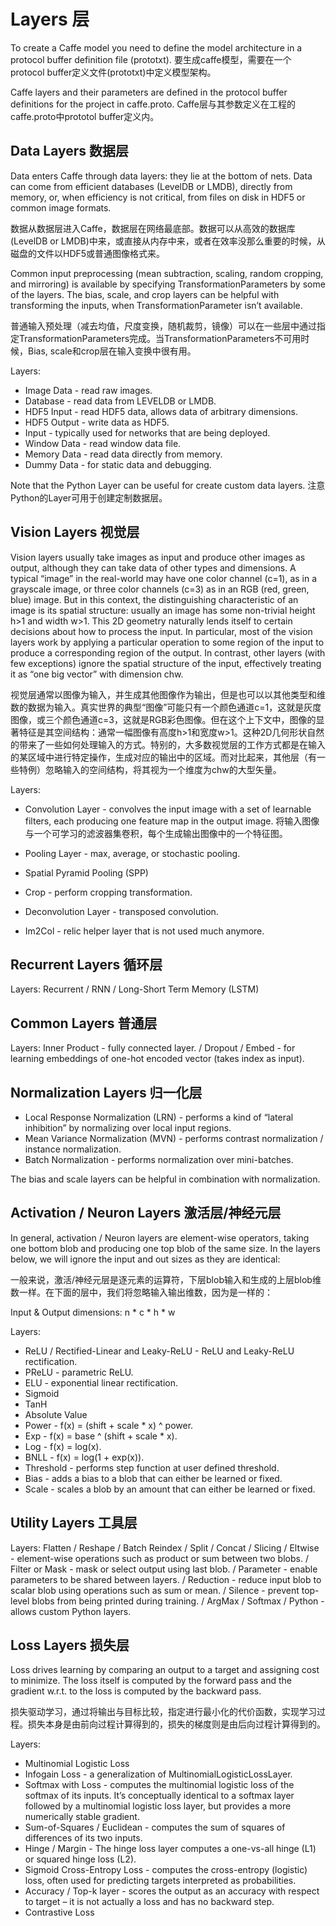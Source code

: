 # Layers 层

To create a Caffe model you need to define the model architecture in a protocol buffer definition file (prototxt). 要生成caffe模型，需要在一个protocol buffer定义文件(prototxt)中定义模型架构。

Caffe layers and their parameters are defined in the protocol buffer definitions for the project in caffe.proto. Caffe层与其参数定义在工程的caffe.proto中prototol buffer定义内。

## Data Layers 数据层

Data enters Caffe through data layers: they lie at the bottom of nets. Data can come from efficient databases (LevelDB or LMDB), directly from memory, or, when efficiency is not critical, from files on disk in HDF5 or common image formats.

数据从数据层进入Caffe，数据层在网络最底部。数据可以从高效的数据库(LevelDB or LMDB)中来，或直接从内存中来，或者在效率没那么重要的时候，从磁盘的文件以HDF5或普通图像格式来。

Common input preprocessing (mean subtraction, scaling, random cropping, and mirroring) is available by specifying TransformationParameters by some of the layers. The bias, scale, and crop layers can be helpful with transforming the inputs, when TransformationParameter isn’t available.

普通输入预处理（减去均值，尺度变换，随机裁剪，镜像）可以在一些层中通过指定TransformationParameters完成。当TransformationParameters不可用时候，Bias, scale和crop层在输入变换中很有用。

Layers:

- Image Data - read raw images.
- Database - read data from LEVELDB or LMDB.
- HDF5 Input - read HDF5 data, allows data of arbitrary dimensions.
- HDF5 Output - write data as HDF5.
- Input - typically used for networks that are being deployed.
- Window Data - read window data file.
- Memory Data - read data directly from memory.
- Dummy Data - for static data and debugging.

Note that the Python Layer can be useful for create custom data layers. 注意Python的Layer可用于创建定制数据层。

## Vision Layers 视觉层

Vision layers usually take images as input and produce other images as output, although they can take data of other types and dimensions. A typical “image” in the real-world may have one color channel (c=1), as in a grayscale image, or three color channels (c=3) as in an RGB (red, green, blue) image. But in this context, the distinguishing characteristic of an image is its spatial structure: usually an image has some non-trivial height h>1 and width w>1. This 2D geometry naturally lends itself to certain decisions about how to process the input. In particular, most of the vision layers work by applying a particular operation to some region of the input to produce a corresponding region of the output. In contrast, other layers (with few exceptions) ignore the spatial structure of the input, effectively treating it as “one big vector” with dimension chw.

视觉层通常以图像为输入，并生成其他图像作为输出，但是也可以以其他类型和维数的数据为输入。真实世界的典型“图像”可能只有一个颜色通道c=1，这就是灰度图像，或三个颜色通道c=3，这就是RGB彩色图像。但在这个上下文中，图像的显著特征是其空间结构：通常一幅图像有高度h>1和宽度w>1。这种2D几何形状自然的带来了一些如何处理输入的方式。特别的，大多数视觉层的工作方式都是在输入的某区域中进行特定操作，生成对应的输出中的区域。而对比起来，其他层（有一些特例）忽略输入的空间结构，将其视为一个维度为chw的大型矢量。

Layers:

- Convolution Layer - convolves the input image with a set of learnable filters, each producing one feature map in the output image. 将输入图像与一个可学习的滤波器集卷积，每个生成输出图像中的一个特征图。
- Pooling Layer - max, average, or stochastic pooling.
- Spatial Pyramid Pooling (SPP)
- Crop - perform cropping transformation.
- Deconvolution Layer - transposed convolution.

- Im2Col - relic helper layer that is not used much anymore.

## Recurrent Layers 循环层

Layers: Recurrent / RNN / Long-Short Term Memory (LSTM)

## Common Layers 普通层

Layers: Inner Product - fully connected layer. / Dropout / Embed - for learning embeddings of one-hot encoded vector (takes index as input).

## Normalization Layers 归一化层

- Local Response Normalization (LRN) - performs a kind of “lateral inhibition” by normalizing over local input regions.
- Mean Variance Normalization (MVN) - performs contrast normalization / instance normalization.
- Batch Normalization - performs normalization over mini-batches.

The bias and scale layers can be helpful in combination with normalization.

## Activation / Neuron Layers 激活层/神经元层

In general, activation / Neuron layers are element-wise operators, taking one bottom blob and producing one top blob of the same size. In the layers below, we will ignore the input and out sizes as they are identical:

一般来说，激活/神经元层是逐元素的运算符，下层blob输入和生成的上层blob维数一样。在下面的层中，我们将忽略输入输出维数，因为是一样的：

Input & Output dimensions: n * c * h * w

Layers:

- ReLU / Rectified-Linear and Leaky-ReLU - ReLU and Leaky-ReLU rectification.
- PReLU - parametric ReLU.
- ELU - exponential linear rectification.
- Sigmoid
- TanH
- Absolute Value
- Power - f(x) = (shift + scale * x) ^ power.
- Exp - f(x) = base ^ (shift + scale * x).
- Log - f(x) = log(x).
- BNLL - f(x) = log(1 + exp(x)).
- Threshold - performs step function at user defined threshold.
- Bias - adds a bias to a blob that can either be learned or fixed.
- Scale - scales a blob by an amount that can either be learned or fixed.

## Utility Layers 工具层

Layers: Flatten / Reshape / Batch Reindex / Split / Concat / Slicing / Eltwise - element-wise operations such as product or sum between two blobs. / Filter or Mask - mask or select output using last blob. / Parameter - enable parameters to be shared between layers. / Reduction - reduce input blob to scalar blob using operations such as sum or mean. / Silence - prevent top-level blobs from being printed during training. / ArgMax / Softmax / Python - allows custom Python layers.

## Loss Layers 损失层

Loss drives learning by comparing an output to a target and assigning cost to minimize. The loss itself is computed by the forward pass and the gradient w.r.t. to the loss is computed by the backward pass.

损失驱动学习，通过将输出与目标比较，指定进行最小化的代价函数，实现学习过程。损失本身是由前向过程计算得到的，损失的梯度则是由后向过程计算得到的。

Layers:

- Multinomial Logistic Loss
- Infogain Loss - a generalization of MultinomialLogisticLossLayer.
- Softmax with Loss - computes the multinomial logistic loss of the softmax of its inputs. It’s conceptually identical to a softmax layer followed by a multinomial logistic loss layer, but provides a more numerically stable gradient.
- Sum-of-Squares / Euclidean - computes the sum of squares of differences of its two inputs.
- Hinge / Margin - The hinge loss layer computes a one-vs-all hinge (L1) or squared hinge loss (L2).
- Sigmoid Cross-Entropy Loss - computes the cross-entropy (logistic) loss, often used for predicting targets interpreted as probabilities.
- Accuracy / Top-k layer - scores the output as an accuracy with respect to target – it is not actually a loss and has no backward step.
- Contrastive Loss